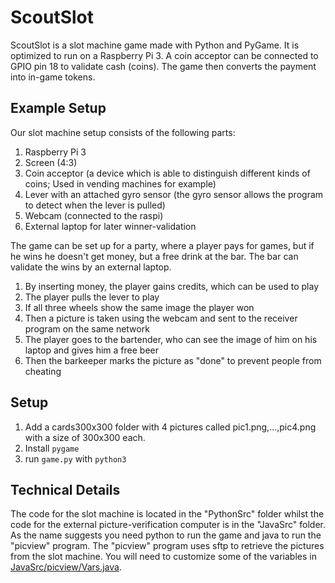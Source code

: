 # ScoutSlot
ScoutSlot is a slot machine game made with Python and PyGame.
It is optimized to run on a Raspberry Pi 3.
A coin acceptor can be connected to GPIO pin 18 to validate cash (coins).
The game then converts the payment into in-game tokens.

## Example Setup

Our slot machine setup consists of the following parts:
1. Raspberry Pi 3
2. Screen (4:3)
3. Coin acceptor (a device which is able to distinguish different kinds of coins; Used in vending machines for example)
4. Lever with an attached gyro sensor (the gyro sensor allows the program to detect when the lever is pulled)
5. Webcam (connected to the raspi)
6. External laptop for later winner-validation

The game can be set up for a party, where a player pays for games, but if he wins he doesn't get money, but a free drink at the bar. The bar can validate the wins by an external laptop.
1. By inserting money, the player gains credits, which can be used to play
2. The player pulls the lever to play
3. If all three wheels show the same image the player won
4. Then a picture is taken using the webcam and sent to the receiver program on the same network
5. The player goes to the bartender, who can see the image of him on his laptop and gives him a free beer
6. Then the barkeeper marks the picture as "done" to prevent people from cheating


## Setup
1. Add a cards300x300 folder with 4 pictures called pic1.png,...,pic4.png with a size of 300x300 each.
2. Install `pygame`
3. run `game.py` with `python3`

## Technical Details
The code for the slot machine is located in the "PythonSrc" folder whilst the code for the external picture-verification computer is in the "JavaSrc" folder.
As the name suggests you need python to run the game and java to run the "picview" program.
The "picview" program uses sftp to retrieve the pictures from the slot machine. You will need to customize some of the variables in [JavaSrc/picview/Vars.java](https://github.com/elkbreeder/ScoutSlot/blob/master/JavaSrc/picview/Vars.java).

